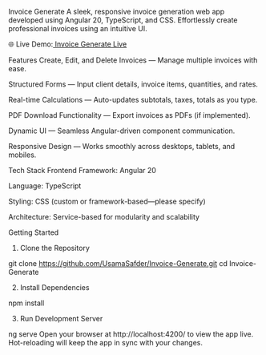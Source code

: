 Invoice Generate
A sleek, responsive invoice generation web app developed using Angular 20, TypeScript, and CSS. Effortlessly create professional invoices using an intuitive UI.

🌐 Live Demo:[ Invoice Generate Live](https://hmftj.com/interns/invoice_U/)


Features
Create, Edit, and Delete Invoices — Manage multiple invoices with ease.

Structured Forms — Input client details, invoice items, quantities, and rates.

Real-time Calculations — Auto-updates subtotals, taxes, totals as you type.

PDF Download Functionality — Export invoices as PDFs (if implemented).

Dynamic UI — Seamless Angular-driven component communication.

Responsive Design — Works smoothly across desktops, tablets, and mobiles.

Tech Stack
Frontend Framework: Angular 20

Language: TypeScript

Styling: CSS (custom or framework-based—please specify)

Architecture: Service-based for modularity and scalability


Getting Started
1. Clone the Repository

git clone https://github.com/UsamaSafder/Invoice-Generate.git
cd Invoice-Generate

2. Install Dependencies

npm install

3. Run Development Server

ng serve
Open your browser at http://localhost:4200/ to view the app live. Hot-reloading will keep the app in sync with your changes.

